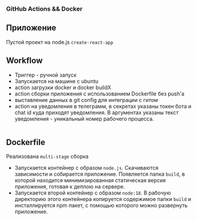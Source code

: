 ### GitHub Actions && Docker

## Приложение
Пустой проект на node.js `create-react-app`
## Workflow
- Триггер - ручной запуск
- Запускается на машине с ubuntu
- action загрузки docker и docker buildX
- action сборки приложения с использованием Dockerfile без push'a
- выставление данных в git config для интеграции с гитом
- action на уведомления в телеграмм, в секретах указаны токен бота и chat id куда приходят уведомления. В аргументах указаны текст уведомления - уникальный номер рабочего процесса.

![]()
## Dockerfile
Реализована `multi-stage` сборка

- Запускается контейнер с образом `node.js`. Скачиваются зависимости и собирается приложение.
Появляется папка `build`, в которой находится минимизированная статическая версия приложения, готовая к деплою на сервере.
- Запускается второй контейнер с образом `node:18`. В рабочую директорию этого контейнера копируется содержимое папки `build` и
инсталлируется npm пакет, с помощью которого можно развернуть приложение.
